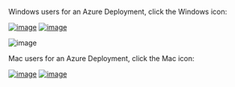 Windows users for an Azure Deployment, click the Windows icon:

[![image](https://github.com/vitruveo-validators/aws/assets/157662422/8df34166-0cc1-470c-a853-c61cfe582081)](https://github.com/vitruveo-validators/aws/blob/main/Windows)
[![image](https://github.com/vitruveo-validators/aws/assets/157662422/935268c1-49fb-484d-aec5-fc41dd3af376)](https://github.com/vitruveo-validators/aws/blob/main/Windows)

![image](https://github.com/vitruveo-validators/azure/assets/157662422/460ad52b-c6a2-42ba-bb77-dea050eb5bb0)



Mac users for an Azure Deployment, click the Mac icon:

[![image](https://github.com/vitruveo-validators/aws/assets/157662422/0958a3ff-2d31-4b30-b0cd-df5381c4b813)](https://github.com/vitruveo-validators/aws/blob/main/Mac)
[![image](https://github.com/vitruveo-validators/aws/assets/157662422/7ed959e3-8774-4486-8ade-b9f466402eb5)](https://github.com/vitruveo-validators/aws/blob/main/Mac)





 
